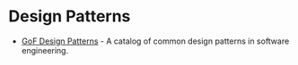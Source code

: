 # Design Patterns
- [GoF Design Patterns](https://en.wikipedia.org/wiki/Design_Patterns) - A catalog of common design patterns in software engineering.